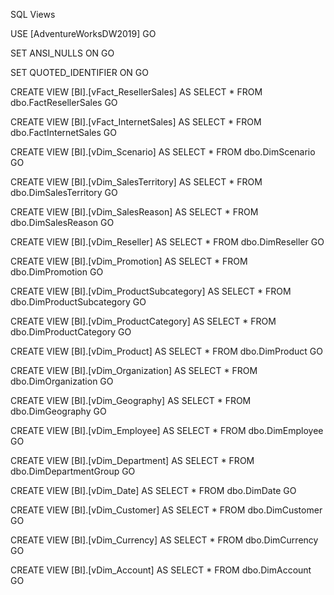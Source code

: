 SQL Views

USE [AdventureWorksDW2019]
GO

SET ANSI_NULLS ON
GO

SET QUOTED_IDENTIFIER ON
GO


CREATE VIEW [BI].[vFact_ResellerSales]
AS
SELECT * FROM dbo.FactResellerSales
GO

CREATE VIEW [BI].[vFact_InternetSales]
AS
SELECT * FROM dbo.FactInternetSales
GO

CREATE VIEW [BI].[vDim_Scenario]
AS
SELECT * FROM dbo.DimScenario
GO

CREATE VIEW [BI].[vDim_SalesTerritory]
AS
SELECT * FROM dbo.DimSalesTerritory
GO

CREATE VIEW [BI].[vDim_SalesReason]
AS
SELECT * FROM dbo.DimSalesReason
GO

CREATE VIEW [BI].[vDim_Reseller]
AS
SELECT * FROM dbo.DimReseller
GO

CREATE VIEW [BI].[vDim_Promotion]
AS
SELECT * FROM dbo.DimPromotion
GO

CREATE VIEW [BI].[vDim_ProductSubcategory]
AS
SELECT * FROM dbo.DimProductSubcategory
GO

CREATE VIEW [BI].[vDim_ProductCategory]
AS
SELECT * FROM dbo.DimProductCategory
GO

CREATE VIEW [BI].[vDim_Product]
AS
SELECT * FROM dbo.DimProduct
GO

CREATE VIEW [BI].[vDim_Organization]
AS
SELECT * FROM dbo.DimOrganization
GO

CREATE VIEW [BI].[vDim_Geography]
AS
SELECT * FROM dbo.DimGeography
GO

CREATE VIEW [BI].[vDim_Employee]
AS
SELECT * FROM dbo.DimEmployee
GO

CREATE VIEW [BI].[vDim_Department]
AS
SELECT * FROM dbo.DimDepartmentGroup
GO

CREATE VIEW [BI].[vDim_Date]
AS
SELECT * FROM dbo.DimDate
GO

CREATE VIEW [BI].[vDim_Customer]
AS
SELECT * FROM dbo.DimCustomer
GO

CREATE VIEW [BI].[vDim_Currency]
AS
SELECT * FROM dbo.DimCurrency
GO

CREATE VIEW [BI].[vDim_Account]
AS
SELECT * FROM dbo.DimAccount
GO
